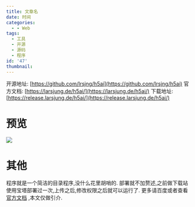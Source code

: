 ```yaml
---
title: 文章名
date: 时间
categories:
  - - Web
tags:
  - 工具
  - 开源
  - 源码
  - 程序
id: '47'
thumbnail:
---
```



开源地址: [https://github.com/lrsjng/h5ai](https://github.com/lrsjng/h5ai) 官方文档: [https://larsjung.de/h5ai/](https://larsjung.de/h5ai/) 下载地址: [https://release.larsjung.de/h5ai/](https://release.larsjung.de/h5ai/)

# 预览

![](https://cdn.uzz5.com/imgs/2021/02/28/5NKsGlkf.webp)

# 其他

程序就是一个简洁的目录程序,没什么花里胡哨的. 部署就不加赘述,之前做下载站使用宝塔部署过一次,上传之后,修改权限之后就可以运行了. 更多请百度或者查看[官方文档](https://larsjung.de/h5ai/) ,本文仅做引介.